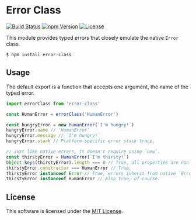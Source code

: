 # Error Class

[![Build Status](https://img.shields.io/travis/0x8890/error-class/master.svg?style=flat-square)](https://travis-ci.org/0x8890/error-class)
[![npm Version](https://img.shields.io/npm/v/error-class.svg?style=flat-square)](https://www.npmjs.com/package/error-class)
[![License](https://img.shields.io/npm/l/error-class.svg?style=flat-square)](https://raw.githubusercontent.com/0x8890/error-class/master/LICENSE)

This module provides typed errors that closely emulate the native `Error` class.

```
$ npm install error-class
```


## Usage

The default export is a function that accepts one argument, the name of the typed error.

```js
import errorClass from 'error-class'

const HumanError = errorClass('HumanError')

const hungryError = new HumanError(`I'm hungry!`)
hungryError.name // 'HumanError'
hungryError.message // `I'm hungry!`
hungryError.stack // Platform-specific error stack trace.

// Just like native errors, it doesn't require using `new`.
const thirstyError = HumanError(`I'm thirsty!`)
Object.keys(thirstyError).length === 0 // True, all properties are non-enumerable.
thirstyError.constructor === HumanError // True.
thirstyError instanceof Error // True, errors inherit from native `Error` class.
thirstyError instanceof HumanError // Also true, of course.
```


## License

This software is licensed under the [MIT License](//github.com/0x8890/error-class/blob/master/LICENSE).
